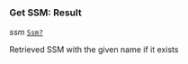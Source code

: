 

### Get SSM: Result  
  
<article>

*ssm* [`Ssm?`](#ssm) 

Retrieved SSM with the given name if it exists

</article>

